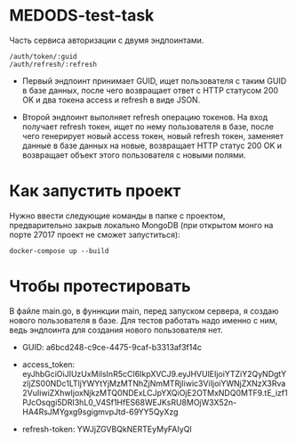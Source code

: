 # MEDODS-test-task
Часть сервиса авторизации с двумя эндпоинтами.
```
/auth/token/:guid
/auth/refresh/:refresh
```
- Первый эндпоинт принимает GUID, ищет пользователя с таким GUID в базе данных, после чего возвращает ответ с HTTP статусом 200 OK и два токена access и refresh в виде JSON.
* Второй эндпоинт выполняет refresh операцию токенов. На вход получает refresh токен, ищет по нему пользователя в базе, после чего генерирует новый access токен, новый refresh токен, заменяет данные в базе данных на новые, возвращает HTTP статус 200 OK и возвращает объект этого пользователя с новыми полями. 

# Как запустить проект 
Нужно ввести следующие команды в папке с проектом, предварительно закрыв локально MongoDB (при открытом монго на порте 27017 проект не сможет запуститься):
```
docker-compose up --build
```

# Чтобы протестировать
В файле main.go, в фуннкции main, перед запуском сервера, я создаю нового пользователя в базе. Для тестов работать надо именно с ним, ведь эндпоинта для создания нового пользователя нет.
- GUID: a6bcd248-c9ce-4475-9caf-b3313af3f14c
* access_token: eyJhbGciOiJIUzUxMiIsInR5cCI6IkpXVCJ9.eyJHVUlEIjoiYTZiY2QyNDgtYzljZS00NDc1LTljYWYtYjMzMTNhZjNmMTRjIiwic3ViIjoiYWNjZXNzX3Rva2VuIiwiZXhwIjoxNjkzMTQ0NDExLCJpYXQiOjE2OTMxNDQ0MTF9.tE_izf1PJcOsqgi5DRI3hL0_V4Sf1HfES68WEJKsRU8MOjW3X52n-HA4RsJMYgxg9sgigmvpJtd-69YY5QyXzg
- refresh-token: YWJjZGVBQkNERTEyMyFAIyQl